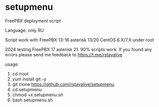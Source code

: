 # setupmenu
FreePBX deployment script

Language: only RU

Script work with FreePBX 13-16 asterisk 13/20 CentOS 6.X/7.X under root

2024 testing FreePBX 17 asterisk 21. 90% scripts work. If you found any errors please send me feedback to https://t.me/rstayalive

usage:

1. cd /root
2. yum install git -y
3. git clone https://github.com/rstayalive/setupmenu
4. cd setupmenu
5. chmod +x setupmenu.sh
6. bash setupmenu.sh
